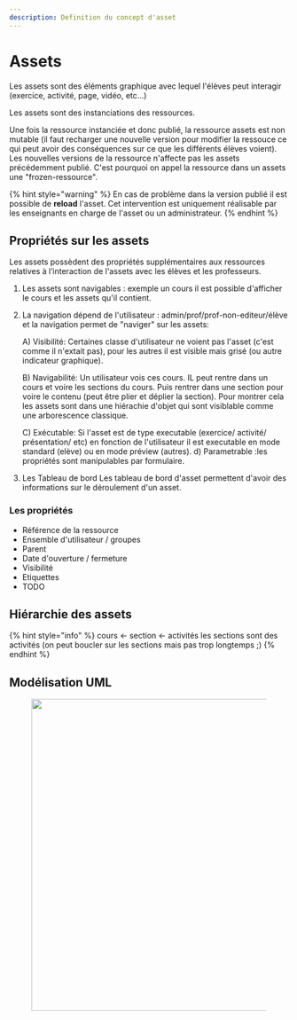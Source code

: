 ```yaml
---
description: Definition du concept d'asset
---
```


# Assets

Les assets sont des éléments graphique avec lequel l'élèves peut interagir (exercice, activité, page, vidéo, etc...)

Les assets sont des instanciations des ressources.

Une fois la ressource instanciée et donc publié, la ressource assets est non mutable (il faut recharger une nouvelle version pour modifier la ressouce ce qui peut avoir des conséquences sur ce que les différents élèves voient). Les nouvelles versions de la ressource n'affecte pas les assets précédemment publié. C'est pourquoi on appel la ressource dans un assets une "frozen-ressource".

{% hint style="warning" %}
En cas de problème dans la version publié il est possible de **reload** l'asset. Cet intervention est uniquement réalisable par les enseignants en charge de l'asset ou un administrateur.
{% endhint %}

## Propriétés sur les assets

Les assets possèdent des propriétés supplémentaires aux ressources relatives à l’interaction de l'assets avec les élèves et les professeurs.

1. Les assets sont navigables : exemple un cours il est possible d'afficher le cours et les assets qu'il contient.
2.  La navigation dépend de l'utilisateur : admin/prof/prof-non-editeur/élève et la navigation permet de "naviger" sur les assets:

    A) Visibilité: Certaines classe d'utilisateur ne voient pas l'asset (c'est comme il n'extait pas), pour les autres il est visible mais grisé (ou autre indicateur graphique).&#x20;

    B) Navigabilité: Un utilisateur vois ces cours. IL peut rentre dans un cours et voire les sections du cours. Puis rentrer dans une section pour voire le contenu (peut être plier et déplier la section). Pour montrer cela les assets sont dans une hiérachie d'objet qui sont visiblable comme une arborescence classique.&#x20;

    C) Exécutable: Si l'asset est de type executable (exercice/ activité/ présentation/ etc) en fonction de l'utilisateur il est executable en mode standard (elève) ou en mode préview (autres). d) Parametrable :les propriétés sont manipulables par formulaire.
3. Les Tableau de bord Les tableau de bord d'asset permettent d'avoir des informations sur le déroulement d'un asset.

### Les propriétés

* Référence de la ressource
* Ensemble d'utilisateur / groupes
* Parent
* Date d'ouverture / fermeture
* Visibilité
* Etiquettes
* TODO

## Hiérarchie des assets

{% hint style="info" %}
cours <- section <- activités les sections sont des activités (on peut boucler sur les sections mais pas trop longtemps ;)
{% endhint %}

## Modélisation UML

<figure><img src="https://www.plantuml.com/plantuml/png/NP2nJWCn44Jx_OgHIwG8-8E4WnGeLHBH80fpDpaiEJRoxb5mohzZuWWGbULvzjFiBjLyiUaOfOjU5IjL6cQHkvmZdeA6rqZ07NA1lH5gqy1awcGVZhptHko-3N1v-c0r5JhyieSqYCX9BlProPzCMwhcgVISPMSbf14_oPO75gQUa4VDQHqO1mpUl6XxQS4YPU_7vnUO7rLEkBZTgkzPpoudApbY4zGSl6BLRJ2VIxJXhXOBk5ltlynVUdDTUVtNidPlvDqNfkez0rao3NLtNm00" alt="" width="563"><figcaption></figcaption></figure>
